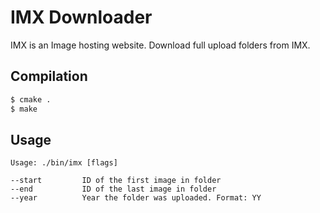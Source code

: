 # IMX Downloader
IMX is an Image hosting website. Download full upload folders from IMX.

## Compilation
```bash
$ cmake .
$ make
```

## Usage
```
Usage: ./bin/imx [flags]

--start         ID of the first image in folder
--end           ID of the last image in folder
--year          Year the folder was uploaded. Format: YY
```
